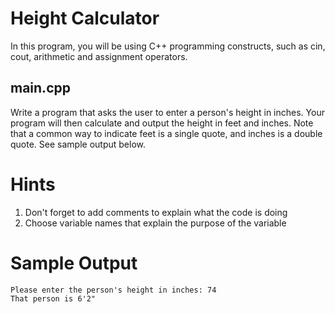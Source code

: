 # Height Calculator
In this program, you will be using C++ programming constructs, such as cin, cout, arithmetic and assignment operators.

## main.cpp
Write a program that asks the user to enter a person's height in inches. Your program will then calculate and output the height in feet and inches. Note that a common way to indicate feet is a single quote, and inches is a double quote. See sample output below.

# Hints
1. Don't forget to add comments to explain what the code is doing
1. Choose variable names that explain the purpose of the variable

# Sample Output
```
Please enter the person's height in inches: 74
That person is 6'2"
```
